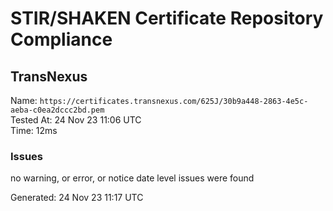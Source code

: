 # STIR/SHAKEN Certificate Repository Compliance

## TransNexus

Name: `https://certificates.transnexus.com/625J/30b9a448-2863-4e5c-aeba-c0ea2dccc2bd.pem`\
Tested At: 24 Nov 23 11:06 UTC\
Time: 12ms

### Issues

no warning, or error, or notice date level issues were found

Generated: 24 Nov 23 11:17 UTC